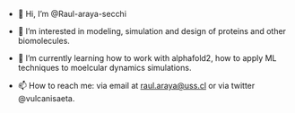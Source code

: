 - 👋 Hi, I’m @Raul-araya-secchi 
- 👀 I’m interested in modeling, simulation and design of proteins and other biomolecules.
- 🌱 I’m currently learning how to work with alphafold2, how to apply ML techniques to moelcular dynamics simulations.

- 📫 How to reach me: via email at raul.araya@uss.cl or via twitter @vulcanisaeta.

<!---
Raul-araya-secchi/Raul-araya-secchi is a ✨ special ✨ repository because its `README.md` (this file) appears on your GitHub profile.
You can click the Preview link to take a look at your changes.
--->
